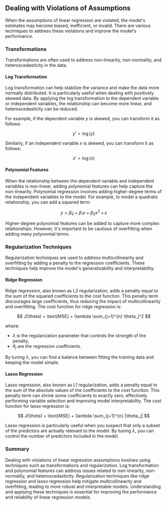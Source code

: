 ## Dealing with Violations of Assumptions

When the assumptions of linear regression are violated, the model's estimates may become biased, inefficient, or invalid. There are various techniques to address these violations and improve the model's performance.

### Transformations

Transformations are often used to address non-linearity, non-normality, and heteroscedasticity in the data.

#### Log Transformation

Log transformation can help stabilize the variance and make the data more normally distributed. It is particularly useful when dealing with positively skewed data. By applying the log transformation to the dependent variable or independent variables, the relationship can become more linear, and heteroscedasticity can be reduced.

For example, if the dependent variable $y$ is skewed, you can transform it as follows:

$$ y' = \log(y) $$

Similarly, if an independent variable $x$ is skewed, you can transform it as follows:

$$ x' = \log(x) $$

#### Polynomial Features

When the relationship between the dependent variable and independent variables is non-linear, adding polynomial features can help capture the non-linearity. Polynomial regression involves adding higher-degree terms of the independent variables to the model. For example, to model a quadratic relationship, you can add a squared term:

$$ y = \beta_0 + \beta_1 x + \beta_2 x^2 + \epsilon $$

Higher-degree polynomial features can be added to capture more complex relationships. However, it's important to be cautious of overfitting when adding many polynomial terms.

### Regularization Techniques

Regularization techniques are used to address multicollinearity and overfitting by adding a penalty to the regression coefficients. These techniques help improve the model's generalizability and interpretability.

#### Ridge Regression

Ridge regression, also known as L2 regularization, adds a penalty equal to the sum of the squared coefficients to the cost function. This penalty term discourages large coefficients, thus reducing the impact of multicollinearity and overfitting. The cost function for ridge regression is:

$$ J(\theta) = \text{MSE} + \lambda \sum_{j=1}^{n} \theta_j^2 $$

where:
- $\lambda$ is the regularization parameter that controls the strength of the penalty,
- $\theta_j$ are the regression coefficients.

By tuning $\lambda$, you can find a balance between fitting the training data and keeping the model simple.

#### Lasso Regression

Lasso regression, also known as L1 regularization, adds a penalty equal to the sum of the absolute values of the coefficients to the cost function. This penalty term can shrink some coefficients to exactly zero, effectively performing variable selection and improving model interpretability. The cost function for lasso regression is:

$$ J(\theta) = \text{MSE} + \lambda \sum_{j=1}^{n} |\theta_j| $$

Lasso regression is particularly useful when you suspect that only a subset of the predictors are actually relevant to the model. By tuning $\lambda$, you can control the number of predictors included in the model.

### Summary

Dealing with violations of linear regression assumptions involves using techniques such as transformations and regularization. Log transformation and polynomial features can address issues related to non-linearity, non-normality, and heteroscedasticity. Regularization techniques like ridge regression and lasso regression help mitigate multicollinearity and overfitting, leading to more robust and interpretable models. Understanding and applying these techniques is essential for improving the performance and reliability of linear regression models.